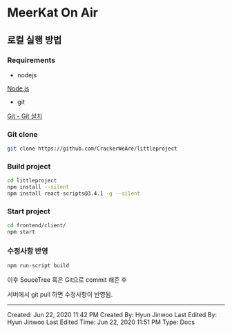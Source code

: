 # MeerKat On Air

## 로컬 실행 방법

### Requirements

- nodejs

[Node.js](https://nodejs.org/ko/)

- git

[Git - Git 설치](https://git-scm.com/book/ko/v2/%EC%8B%9C%EC%9E%91%ED%95%98%EA%B8%B0-Git-%EC%84%A4%EC%B9%98)

### Git clone

```bash
git clone https://github.com/CrackerWeAre/littleproject
```

### Build project

```bash
cd littleproject
npm install --silent
npm install react-scripts@3.4.1 -g --silent
```

### Start project

```bash
cd frontend/client/
npm start
```

### 수정사항 반영

```bash
npm run-script build
```

이후 SouceTree 혹은 Git으로 commit 해준 후

서버에서 git pull 하면 수정사항이 반영됨.

* * *

Created: Jun 22, 2020 11:42 PM
Created By: Hyun Jinwoo
Last Edited By: Hyun Jinwoo
Last Edited Time: Jun 22, 2020 11:51 PM
Type: Docs